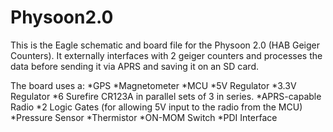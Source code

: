 # Physoon2.0
This is the Eagle schematic and board file for the Physoon 2.0 (HAB Geiger Counters).
It externally interfaces with 2 geiger counters and processes the data before sending it via APRS and saving it on an SD card.

The board uses a:
*GPS
*Magnetometer
*MCU
*5V Regulator
*3.3V Regulator
*6 Surefire CR123A in parallel sets of 3 in series.
*APRS-capable Radio
*2 Logic Gates (for allowing 5V input to the radio from the MCU)
*Pressure Sensor
*Thermistor
*ON-MOM Switch
*PDI Interface
